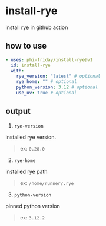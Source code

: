 # install-rye

install [rye](https://github.com/astral-sh/rye) in github action

## how to use
```yaml
- uses: phi-friday/install-rye@v1
  id: install-rye
  with:
    rye_version: "latest" # optional
    rye_home: "" # optional
    python_version: 3.12 # optional
    use_uv: true # optional
```

## output
1. `rye-version`

installed rye version.
> ex: `0.28.0`

2. `rye-home`

installed rye path
> ex: `/home/runner/.rye`

3. `python-version`

pinned python version
> ex: `3.12.2`